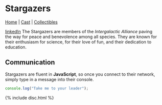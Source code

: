 # Stargazers

[Home](index.md) | [Cast](Cast.md) | [Collectibles](Collectibles.md)


[linkedIn]({{site.linkedin}})
The Stargazers are members of the _Intergalactic Alliance_ paving the way for peace and benevolence among all species. They are known for their enthusiasm for science, for their love of fun, and their dedication to education.

## Communication

Stargazers are fluent in **JavaScript**, so once you connect to their network, simply type in a message into their console.

```js
console.log("Take me to your leader");
```


{% include disc.html %}

